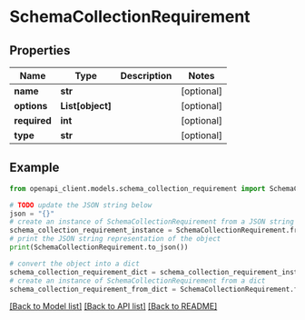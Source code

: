 # SchemaCollectionRequirement


## Properties

Name | Type | Description | Notes
------------ | ------------- | ------------- | -------------
**name** | **str** |  | [optional] 
**options** | **List[object]** |  | [optional] 
**required** | **int** |  | [optional] 
**type** | **str** |  | [optional] 

## Example

```python
from openapi_client.models.schema_collection_requirement import SchemaCollectionRequirement

# TODO update the JSON string below
json = "{}"
# create an instance of SchemaCollectionRequirement from a JSON string
schema_collection_requirement_instance = SchemaCollectionRequirement.from_json(json)
# print the JSON string representation of the object
print(SchemaCollectionRequirement.to_json())

# convert the object into a dict
schema_collection_requirement_dict = schema_collection_requirement_instance.to_dict()
# create an instance of SchemaCollectionRequirement from a dict
schema_collection_requirement_from_dict = SchemaCollectionRequirement.from_dict(schema_collection_requirement_dict)
```
[[Back to Model list]](../README.md#documentation-for-models) [[Back to API list]](../README.md#documentation-for-api-endpoints) [[Back to README]](../README.md)


